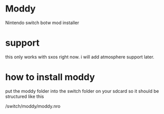 # Moddy
Nintendo switch botw mod installer

# support
this only works with sxos right now. i will add atmosphere support later.

# how to install moddy

put the moddy folder into the switch folder on your sdcard so it should be structured like this

/switch/moddy/moddy.nro
